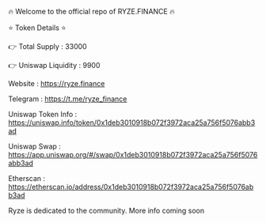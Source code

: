 🔥 Welcome to the official repo of RYZE.FINANCE 🔥


⭐️ Token Details ⭐️

👉 Total Supply : 33000

👉 Uniswap Liquidity : 9900


Website : https://ryze.finance

Telegram : https://t.me/ryze_finance

Uniswap Token Info : https://uniswap.info/token/0x1deb3010918b072f3972aca25a756f5076abb3ad

Uniswap Swap : https://app.uniswap.org/#/swap/0x1deb3010918b072f3972aca25a756f5076abb3ad

Etherscan : https://etherscan.io/address/0x1deb3010918b072f3972aca25a756f5076abb3ad

Ryze is dedicated to the community. More info coming soon
